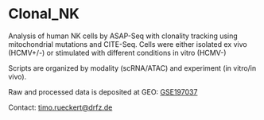 # Clonal_NK
Analysis of human NK cells by ASAP-Seq with clonality tracking using mitochondrial mutations and CITE-Seq. Cells were either isolated ex vivo (HCMV+/-) or stimulated with different conditions in vitro (HCMV-)

Scripts are organized by modality (scRNA/ATAC) and experiment (in vitro/in vivo).

Raw and processed data is deposited at GEO: <a href="https://www.ncbi.nlm.nih.gov/geo/query/acc.cgi?acc=GSE197037">GSE197037</a>

Contact: timo.rueckert@drfz.de
